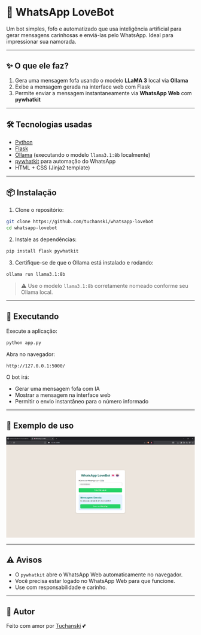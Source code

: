 # 💌 WhatsApp LoveBot

Um bot simples, fofo e automatizado que usa inteligência artificial para gerar mensagens carinhosas e enviá-las pelo WhatsApp. Ideal para impressionar sua namorada.

---

## ✨ O que ele faz?

1. Gera uma mensagem fofa usando o modelo **LLaMA 3** local via **Ollama**
2. Exibe a mensagem gerada na interface web com Flask
3. Permite enviar a mensagem instantaneamente via **WhatsApp Web** com **pywhatkit**

---

## 🛠️ Tecnologias usadas

- [Python](https://www.python.org/)
- [Flask](https://flask.palletsprojects.com/)
- [Ollama](https://ollama.com) (executando o modelo `llama3.1:8b` localmente)
- [pywhatkit](https://pypi.org/project/pywhatkit/) para automação do WhatsApp
- HTML + CSS (Jinja2 template)

---

## 📦 Instalação

1. Clone o repositório:

```bash
git clone https://github.com/tuchanski/whatsapp-lovebot
cd whatsapp-lovebot
```

2. Instale as dependências:

```bash
pip install flask pywhatkit
```

3. Certifique-se de que o Ollama está instalado e rodando:

```bash
ollama run llama3.1:8b
```

> ⚠️ Use o modelo `llama3.1:8b` corretamente nomeado conforme seu Ollama local.

---

## 🚀 Executando

Execute a aplicação:

```bash
python app.py
```

Abra no navegador:

```
http://127.0.0.1:5000/
```

O bot irá:
- Gerar uma mensagem fofa com IA
- Mostrar a mensagem na interface web
- Permitir o envio instantâneo para o número informado

---

## 📸 Exemplo de uso

<img src="img\whatsapp_lovebot.png" alt="Exemplo de Uso">

---

## ⚠️ Avisos

- O `pywhatkit` abre o WhatsApp Web automaticamente no navegador.
- Você precisa estar logado no WhatsApp Web para que funcione.
- Use com responsabilidade e carinho.

---

## 📄 Autor

Feito com amor por [Tuchanski](https://github.com/tuchanski) 💕
